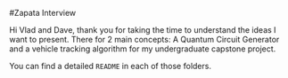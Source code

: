 #Zapata Interview

Hi Vlad and Dave, thank you for taking the time to understand the ideas I want to present. There for 2 main concepts: A Quantum Circuit Generator and a vehicle tracking algorithm for my undergraduate capstone project. 

You can find a detailed `README` in each of those folders.